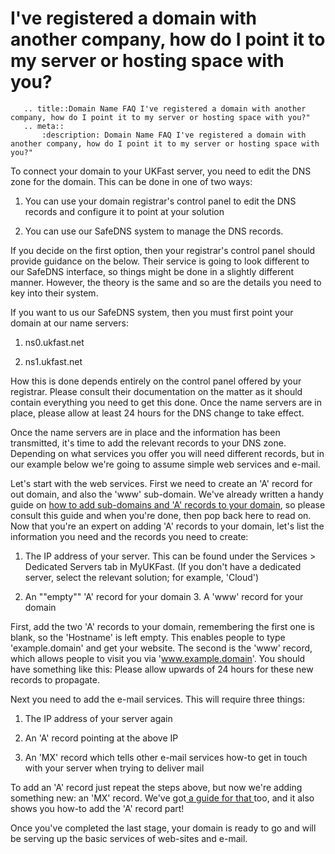 # I've registered a domain with another company, how do I point it to my server or hosting space with you?

```eval_rst
   .. title::Domain Name FAQ I've registered a domain with another company, how do I point it to my server or hosting space with you?"
   .. meta::
       :description: Domain Name FAQ I've registered a domain with another company, how do I point it to my server or hosting space with you?"
```


To connect your domain to your UKFast server, you need to edit the DNS zone for the domain. This can be done in one of two ways:


1. You can use your domain registrar's control panel to edit the DNS records and configure it to point at your solution


2. You can use our SafeDNS system to manage the DNS records.


If you decide on the first option, then your registrar's control panel should provide guidance on the below. Their service is going to look different to our SafeDNS interface, so things might be done in a slightly different manner. However, the theory is the same and so are the details you need to key into their system.


If you want to us our SafeDNS system, then you must first point your domain at our name servers:


1. ns0.ukfast.net


2. ns1.ukfast.net


How this is done depends entirely on the control panel offered by your registrar. Please consult their documentation on the matter as it should contain everything you need to get this done. Once the name servers are in place, please allow at least 24 hours for the DNS change to take effect.


Once the name servers are in place and the information has been transmitted, it's time to add the relevant records to your DNS zone. Depending on what services you offer you will need different records, but in our example below we're going to assume simple web services and e-mail.


Let's start with the web services. First we need to create an 'A' record for out domain, and also the 'www' sub-domain. We've already written a handy guide on [how to add sub-domains and 'A' records to your domain](https://my.ukfast.co.uk/faq/view/1053.html), so please consult this guide and when you're done, then pop back here to read on. Now that you're an expert on adding 'A' records to your domain, let's list the information you need and the records you need to create:


1. The IP address of your server. This can be found under the Services > Dedicated Servers tab in MyUKFast. (If you don't have a dedicated server, select the relevant solution; for example, 'Cloud')


2. An ""empty"" 'A' record for your domain 3. A 'www' record for your domain


First, add the two 'A' records to your domain, remembering the first one is blank, so the 'Hostname' is left empty. This enables people to type 'example.domain' and get your website. The second is the 'www' record, which allows people to visit you via 'www.example.domain'. You should have something like this:   Please allow upwards of 24 hours for these new records to propagate.


Next you need to add the e-mail services. This will require three things:


1. The IP address of your server again


2. An 'A' record pointing at the above IP


3. An 'MX' record which tells other e-mail services how-to get in touch with your server when trying to deliver mail


To add an 'A' record just repeat the steps above, but now we're adding something new: an 'MX' record. We've got[ a guide for that ](https://my.ukfast.co.uk/faq/view/1054.html)too, and it also shows you how-to add the 'A' record part!


Once you've completed the last stage, your domain is ready to go and will be serving up the basic services of web-sites and e-mail.

